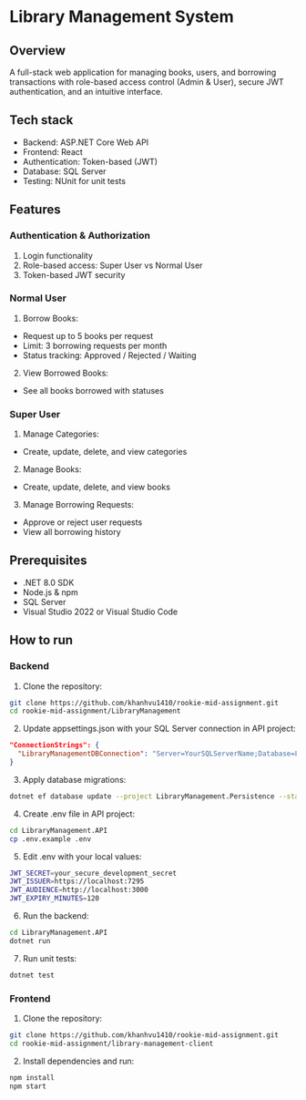 # Library Management System

## Overview

A full-stack web application for managing books, users, and borrowing transactions with role-based access control (Admin & User), secure JWT authentication, and an intuitive interface.

## Tech stack

- Backend: ASP.NET Core Web API
- Frontend: React
- Authentication: Token-based (JWT)
- Database: SQL Server
- Testing: NUnit for unit tests

## Features

### Authentication & Authorization

1. Login functionality
2. Role-based access: Super User vs Normal User
3. Token-based JWT security

### Normal User

1. Borrow Books:

- Request up to 5 books per request
- Limit: 3 borrowing requests per month
- Status tracking: Approved / Rejected / Waiting

2. View Borrowed Books:

- See all books borrowed with statuses

### Super User

1. Manage Categories:

- Create, update, delete, and view categories

2. Manage Books:

- Create, update, delete, and view books

3. Manage Borrowing Requests:

- Approve or reject user requests
- View all borrowing history

## Prerequisites

- .NET 8.0 SDK
- Node.js & npm
- SQL Server
- Visual Studio 2022 or Visual Studio Code

## How to run

### Backend

1. Clone the repository:

```sh
git clone https://github.com/khanhvu1410/rookie-mid-assignment.git
cd rookie-mid-assignment/LibraryManagement
```

2. Update appsettings.json with your SQL Server connection in API project:

```json
"ConnectionStrings": {
  "LibraryManagementDBConnection": "Server=YourSQLServerName;Database=LibraryManagementDB;Trusted_Connection=True;TrustServerCertificate=True;"
}
```

3. Apply database migrations:

```sh
dotnet ef database update --project LibraryManagement.Persistence --startup-project LibraryManagement.API
```

4. Create .env file in API project:

```sh
cd LibraryManagement.API
cp .env.example .env
```

5. Edit .env with your local values:

```sh
JWT_SECRET=your_secure_development_secret
JWT_ISSUER=https://localhost:7295
JWT_AUDIENCE=http://localhost:3000
JWT_EXPIRY_MINUTES=120
```

6. Run the backend:

```sh
cd LibraryManagement.API
dotnet run
```

7. Run unit tests:

```sh
dotnet test
```

### Frontend

1. Clone the repository:

```sh
git clone https://github.com/khanhvu1410/rookie-mid-assignment.git
cd rookie-mid-assignment/library-management-client
```

2. Install dependencies and run:

```sh
npm install
npm start
```
